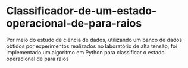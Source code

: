 # Classificador-de-um-estado-operacional-de-para-raios
Por meio do estudo de ciência de dados, utilizando um banco de dados obtidos por experimentos realizados no laboratório de alta tensão, foi implementado um algoritmo em Python para classificar o estado operacional de para raios
